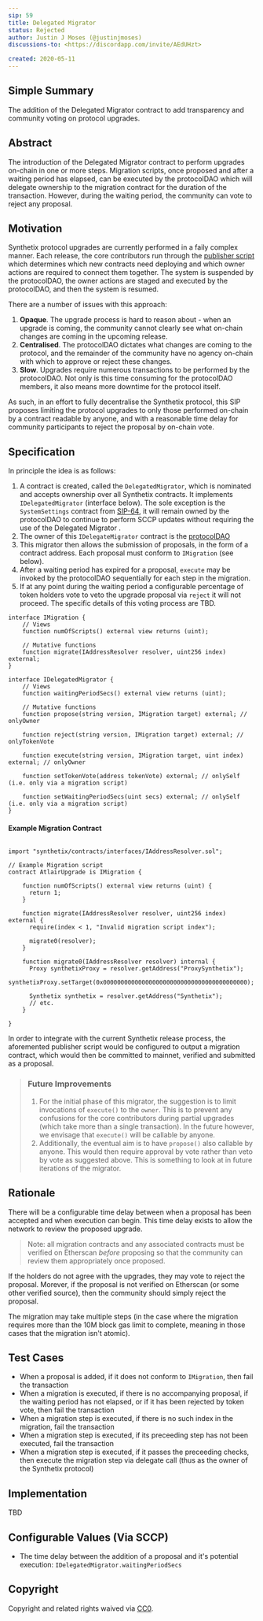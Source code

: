 ```yaml
---
sip: 59
title: Delegated Migrator
status: Rejected
author: Justin J Moses (@justinjmoses)
discussions-to: <https://discordapp.com/invite/AEdUHzt>

created: 2020-05-11
---
```


<!--You can leave these HTML comments in your merged SIP and delete the visible duplicate text guides, they will not appear and may be helpful to refer to if you edit it again. This is the suggested template for new SIPs. Note that an SIP number will be assigned by an editor. When opening a pull request to submit your SIP, please use an abbreviated title in the filename, `sip-draft_title_abbrev.md`. The title should be 44 characters or less.-->

## Simple Summary

<!--"If you can't explain it simply, you don't understand it well enough." Provide a simplified and layman-accessible explanation of the SIP.-->

The addition of the Delegated Migrator contract to add transparency and community voting on protocol upgrades.

## Abstract

<!--A short (~200 word) description of the technical issue being addressed.-->

The introduction of the Delegated Migrator contract to perform upgrades on-chain in one or more steps. Migration scripts, once proposed and after a waiting period has elapsed, can be executed by the protocolDAO which will delegate ownership to the migration contract for the duration of the transaction. However, during the waiting period, the community can vote to reject any proposal.

## Motivation

<!--The motivation is critical for SIPs that want to change Synthetix. It should clearly explain why the existing protocol specification is inadequate to address the problem that the SIP solves. SIP submissions without sufficient motivation may be rejected outright.-->

Synthetix protocol upgrades are currently performed in a faily complex manner. Each release, the core contributors run through the [publisher script](https://docs.synthetix.io/contracts/publisher/) which determines which new contracts need deploying and which owner actions are required to connect them together. The system is suspended by the protocolDAO, the owner actions are staged and executed by the protocolDAO, and then the system is resumed.

There are a number of issues with this approach:

1. **Opaque**. The upgrade process is hard to reason about - when an upgrade is coming, the community cannot clearly see what on-chain changes are coming in the upcoming release.
2. **Centralised**. The protocolDAO dictates what changes are coming to the protocol, and the remainder of the community have no agency on-chain with which to approve or reject these changes.
3. **Slow**. Upgrades require numerous transactions to be performed by the protocolDAO. Not only is this time consuming for the protocolDAO members, it also means more downtime for the protocol itself.

As such, in an effort to fully decentralise the Synthetix protocol, this SIP proposes limiting the protocol upgrades to only those performed on-chain by a contract readable by anyone, and with a reasonable time delay for community participants to reject the proposal by on-chain vote.

## Specification

<!--The technical specification should describe the syntax and semantics of any new feature.-->

In principle the idea is as follows:

1. A contract is created, called the `DelegatedMigrator`, which is nominated and accepts ownership over all Synthetix contracts. It implements `IDelegatedMigrator` (interface below). The sole exception is the `SystemSettings` contract from [SIP-64](./sip-64.md), it will remain owned by the protocolDAO to continue to perform SCCP updates without requiring the use of the Delegated Migrator .
2. The owner of this `IDelegateMigrator` contract is the [protocolDAO](https://etherscan.io/address/protocoldao.snx.eth)
3. This migrator then allows the submission of proposals, in the form of a contract address. Each proposal must conform to `IMigration` (see below).
4. After a waiting period has expired for a proposal, `execute` may be invoked by the protocolDAO sequentially for each step in the migration.
5. If at any point during the waiting period a configurable percentage of token holders vote to veto the upgrade proposal via `reject` it will not proceed. The specific details of this voting process are TBD.

```solidity
interface IMigration {
    // Views
    function numOfScripts() external view returns (uint);

    // Mutative functions
    function migrate(IAddressResolver resolver, uint256 index) external;
}

interface IDelegatedMigrator {
    // Views
    function waitingPeriodSecs() external view returns (uint);

    // Mutative functions
    function propose(string version, IMigration target) external; // onlyOwner

    function reject(string version, IMigration target) external; // onlyTokenVote

    function execute(string version, IMigration target, uint index) external; // onlyOwner

    function setTokenVote(address tokenVote) external; // onlySelf (i.e. only via a migration script)

    function setWaitingPeriodSecs(uint secs) external; // onlySelf (i.e. only via a migration script)
}
```

#### Example Migration Contract

```solidity

import "synthetix/contracts/interfaces/IAddressResolver.sol";

// Example Migration script
contract AtlairUpgrade is IMigration {

    function numOfScripts() external view returns (uint) {
      return 1;
    }

    function migrate(IAddressResolver resolver, uint256 index) external {
      require(index < 1, "Invalid migration script index");

      migrate0(resolver);
    }

    function migrate0(IAddressResolver resolver) internal {
      Proxy synthetixProxy = resolver.getAddress("ProxySynthetix");
      synthetixProxy.setTarget(0x00000000000000000000000000000000000000000);

      Synthetix synthetix = resolver.getAddress("Synthetix");
      // etc.
    }

}
```

In order to integrate with the current Synthetix release process, the aforemented publisher script would be configured to output a migration contract, which would then be committed to mainnet, verified and submitted as a proposal.

> ### Future Improvements
>
> 1. For the initial phase of this migrator, the suggestion is to limit invocations of `execute()` to the `owner`. This is to prevent any confusions for the core contributors during partial upgrades (which take more than a single transaction). In the future however, we envisage that `execute()` will be callable by anyone.
> 2. Additionally, the eventual aim is to have `propose()` also callable by anyone. This would then require approval by vote rather than veto by vote as suggested above. This is something to look at in future iterations of the migrator.

## Rationale

<!--The rationale fleshes out the specification by describing what motivated the design and why particular design decisions were made. It should describe alternate designs that were considered and related work, e.g. how the feature is supported in other languages. The rationale may also provide evidence of consensus within the community, and should discuss important objections or concerns raised during discussion.-->

There will be a configurable time delay between when a proposal has been accepted and when execution can begin. This time delay exists to allow the network to review the proposed upgrade.

> Note: all migration contracts and any associated contracts must be verified on Etherscan _before_ proposing so that the community can review them appropriately once proposed.

If the holders do not agree with the upgrades, they may vote to reject the proposal. Morever, if the proposal is not verified on Etherscan (or some other verified source), then the community should simply reject the proposal.

The migration may take multiple steps (in the case where the migration requires more than the 10M block gas limit to complete, meaning in those cases that the migration isn't atomic).

## Test Cases

<!--Test cases for an implementation are mandatory for SIPs but can be included with the implementation..-->

- When a proposal is added, if it does not conform to `IMigration`, then fail the transaction
- When a migration is executed, if there is no accompanying proposal, if the waiting period has not elapsed, or if it has been rejected by token vote, then fail the transaction
- When a migration step is executed, if there is no such index in the migration, fail the transaction
- When a migration step is executed, if its preceeding step has not been executed, fail the transaction
- When a migration step is executed, if it passes the preceeding checks, then execute the migration step via delegate call (thus as the owner of the Synthetix protocol)

## Implementation

<!--The implementations must be completed before any SIP is given status "Implemented", but it need not be completed before the SIP is "Approved". While there is merit to the approach of reaching consensus on the specification and rationale before writing code, the principle of "rough consensus and running code" is still useful when it comes to resolving many discussions of API details.-->

TBD

## Configurable Values (Via SCCP)

<!--Please list all values configurable via SCCP under this implementation.-->

- The time delay between the addition of a proposal and it's potential execution: `IDelegatedMigrator.waitingPeriodSecs`

## Copyright

Copyright and related rights waived via [CC0](https://creativecommons.org/publicdomain/zero/1.0/).
